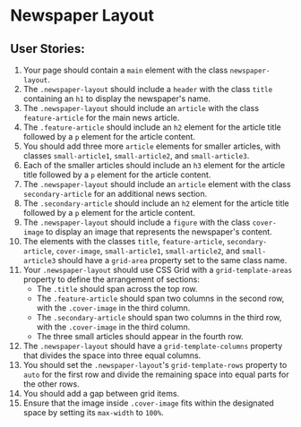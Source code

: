 # Newspaper Layout
## User Stories:
1. Your page should contain a `main` element with the class `newspaper-layout`.
2. The `.newspaper-layout` should include a `header` with the class `title` containing an `h1` to display the newspaper's name.
3. The `.newspaper-layout` should include an `article` with the class `feature-article` for the main news article.
4. The `.feature-article` should include an `h2` element for the article title followed by a `p` element for the article content.
5. You should add three more `article` elements for smaller articles, with classes `small-article1`, `small-article2`, and `small-article3`.
6. Each of the smaller articles should include an `h3` element for the article title followed by a `p` element for the article content.
7. The `.newspaper-layout` should include an `article` element with the class `secondary-article` for an additional news section.
8. The `.secondary-article` should include an `h2` element for the article title followed by a `p` element for the article content.
9. The `.newspaper-layout` should include a `figure` with the class `cover-image` to display an image that represents the newspaper's content.
10. The elements with the classes `title`, `feature-article`, `secondary-article`, `cover-image`, `small-article1`, `small-article2`, and `small-article3` should have a `grid-area` property set to the same class name.
11. Your `.newspaper-layout` should use CSS Grid with a `grid-template-areas` property to define the arrangement of sections:
	- The `.title` should span across the top row.
	- The `.feature-article` should span two columns in the second row, with the `.cover-image` in the third column.
	- The `.secondary-article` should span two columns in the third row, with the `.cover-image` in the third column.
	- The three small articles should appear in the fourth row.
12. The `.newspaper-layout` should have a `grid-template-columns` property that divides the space into three equal columns.
13. You should set the `.newspaper-layout`'s `grid-template-rows` property to `auto` for the first row and divide the remaining space into equal parts for the other rows.
14. You should add a gap between grid items.
15. Ensure that the image inside `.cover-image` fits within the designated space by setting its `max-width` to `100%`.